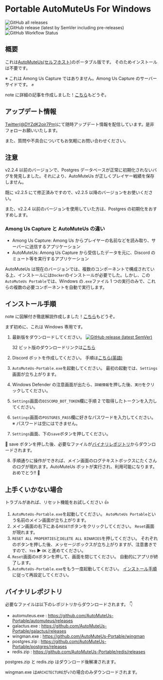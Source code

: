 # Portable AutoMuteUs For Windows

![GitHub all releases](https://img.shields.io/github/downloads/mtaku3/AutoMuteUs-Portable/total?label=%E5%90%88%E8%A8%88%E3%83%80%E3%82%A6%E3%83%B3%E3%83%AD%E3%83%BC%E3%83%89%E6%95%B0)
![GitHub release (latest by SemVer including pre-releases)](https://img.shields.io/github/downloads-pre/mtaku3/AutoMuteUs-Portable/latest/total?label=%E6%9C%80%E6%96%B0%E7%89%88%E3%83%80%E3%82%A6%E3%83%B3%E3%83%AD%E3%83%BC%E3%83%89%E6%95%B0&sort=semver)
![GitHub Workflow Status](https://img.shields.io/github/workflow/status/mtaku3/AutoMuteUs-Portable/releaser-v2?label=%E3%83%93%E3%83%AB%E3%83%89)

## 概要

これは[AutoMuteUs(セルフホスト)](https://github.com/automuteus)のポータブル版です。 そのためインストールは不要です。

※ これは Among Us Capture ではありません。Among Us Capture のサーバーサイドです。 ✊

note に詳細の記事を作成しました！[こちら](https://note.com/mtaku3/n/nd1419c9138c7)もどうぞ。

## アップデート情報

[Twitter(@DYZdK2oir7Pm)](https://twitter.com/DYZdK2oir7Pm)にて随時アップデート情報を配信しています。是非フォローお願いいたします。

また、質問や不具合についてもお気軽にお問い合わせください。

## 注意

v2.2.4 以前のバージョンで、Postgres データベースが正常に初期化されないバグを発見しました。それにより、AutoMuteUs が正しくプレイヤー戦績を保存しません。

既に v2.2.5 にて修正済みですので、v2.2.5 以降のバージョンをお使いください。

また、v2.2.4 以前のバージョンを使用していた方は、Postgres の初期化をおすすめします。

### Among Us Capture と AutoMuteUs の違い

- Among Us Capture: Among Us からプレイヤーの名前などを読み取り、サーバーに送信するアプリケーション
- AutoMuteUs: Among Us Capture から受信したデータを元に、Discord のミュート等を実行するアプリケーション

AutoMuteUs は現在のバージョンでは、複数のコンポーネントで構成されている上、インストールには`Docker`のインストールが必要でした。しかし、この`AutoMuteUs Portable`では、Windows の`.exe`ファイル 1 つの実行のみで、これらの複数の必要コンポーネントを自動で実行します。

## インストール手順

note に図解付き徹底解説作成しました！[こちら](https://note.com/mtaku3/n/n07fc4a2e9617)もどうぞ。

まず初めに、これは Windows 専用です。

1.  最新版をダウンロードしてください。 <a href="https://github.com/mtaku3/AutoMuteUs-Portable/releases/latest/download/AutoMuteUs-Portable-x64.exe"><img alt="GitHub release (latest SemVer)" src="https://img.shields.io/github/v/release/mtaku3/AutoMuteUs-Portable?label=%E3%83%80%E3%82%A6%E3%83%B3%E3%83%AD%E3%83%BC%E3%83%89&sort=semver"></a>

    32 ビット版のダウンロードリンクは[こちら](https://github.com/mtaku3/AutoMuteUs-Portable/releases/latest/download/AutoMuteUs-Portable-x86.exe)

2.  Discord ボットを作成してください。 手順は[こちら(英語)](https://github.com/denverquane/automuteus/blob/master/BOT_README.md)
3.  `AutoMuteUs-Portable.exe`を起動してください。 最初の起動では、`Settings`画面が立ち上がります。
4.  Windows Defender の注意画面が出たら、`詳細情報`を押した後、`実行`をクリックしてください。
5.  `Settings`画面の`DISCORD_BOT_TOKEN`欄に手順 2 で取得したトークンを入力してください。
6.  `Settings`画面の`POSTGRES_PASS`欄に好きなパスワードを入力してください。※ パスワードは空にはできません。
7.  `Settings`画面、下の`save`ボタンを押してください。

🔔 save ボタンを押した後、必要なファイルが<a href="#バイナリレポジトリ">バイナリレポジトリ</a>からダウンロードされます。

8.  手順通りに操作ができれば、メイン画面のログテキストボックスにたくさんのログが現れます。AutoMuteUs ボットが実行され、利用可能になります。 おめでとう!! 🥳

## 上手くいかない場合

トラブルがあれば、リセット機能をお試しください 👍

1.  `AutoMuteUs-Portable.exe`を起動してください。 `AutoMuteUs Portable`という名前のメイン画面が立ち上がります。
2.  メイン画面の右下にある`RESET`ボタンをクリックしてください。 `Reset`画面が現れます。
3.  `RESET ALL PROPERTIES`と`DELETE ALL BINARIES`を押してください。 それぞれのボタンを押した後、メッセージボックスが立ち上がりますが、注意書きですので、`Yes` ▶️ `OK` と進めてください。
4.  `Reset`画面の`X`ボタンを押して、画面を閉じてください。 自動的にアプリが終了します。
5.  `AutoMuteUs-Portable.exe`をもう一度起動してください。 <a href="#インストール手順">インストール手順</a>に従って再設定してください。

## バイナリレポジトリ

必要なファイルは以下のレポジトリからダウンロードされます。 👇

- automuteus.exe : https://github.com/AutoMuteUs-Portable/automuteus/releases
- galactus.exe : https://github.com/AutoMuteUs-Portable/galactus/releases
- wingman.exe : https://github.com/AutoMuteUs-Portable/wingman
- postgres.zip : https://github.com/AutoMuteUs-Portable/postgres/releases
- redis.zip : https://github.com/AutoMuteUs-Portable/redis/releases

postgres.zip と redis.zip はダウンロード後解凍されます。

wingman.exe は`ARCHITECTURE`が`v7`の場合のみダウンロードされます。
